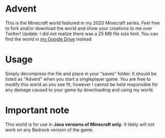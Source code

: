 # Advent
This is the Minecraft world featured in my 2020 Minecraft series.  Feel free to fork and/or download the world and show your creations to me over Twitter!
Update: I did not realize there was a 25 MB file size limit.  You can find the world in <a href="https://drive.google.com/file/d/1ESb4fedJbq9n4_bFkEqafGIWDURINB5v/view?usp=sharing"> my Google Drive</a> instead
# Usage
Simply decompress the file and place in your "saves" folder.  It should be listed as "Advent" when you start a singleplayer game.
You are free to modify this world as you see fit, however I cannot be held responsible for any damage caused to your game by downloading and using my world.
# Important note
This world is for use in <b>Java versions of Minecraft only</b>.  It likely will not work on any Bedrock version of the game.
